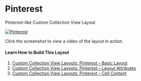 # Pinterest
Pinterest-like Custom Collection View Layout

[![Pinterest](https://i.vimeocdn.com/video/511880483.jpg?mw=960&mh=720)](https://vimeo.com/122776595)

Click the screenshot to view a video of the layout in action.

#### Learn How to Build This Layout

1. [Custom Collection View Layouts: Pinterest – Basic Layout](http://www.raywenderlich.com/99146/video-tutorial-custom-collection-view-layouts-part-1-pinterest-basic-layout)
2. [Custom Collection View Layouts: Pinterest – Layout Attributes](http://www.raywenderlich.com/99436/video-tutorial-custom-collection-view-layouts-part-2-pinterest-layout-attributes)
3. [Custom Collection View Layouts: Pinterest – Cell Content](http://www.raywenderlich.com/99573/custom-collection-view-layouts-part-3-pinterest-cell-content)
